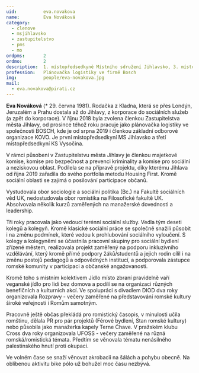 ```yaml
---
uid:          eva.novakova
name:         Eva Nováková
category:
  - clenove
  - msjihlavsko
  - zastupitelstvo
  - pms
  - mo
ordpms:       2
ordmo:        2
description:  1. místopředsedkyně Místního sdružení Jihlavsko, 3. místopředsedkyně Krajského sdružení Vysočina
profession:   Plánovačka logistiky ve firmě Bosch
img:          people/eva-novakova.jpg
mail:
  - eva.novakova@pirati.cz
---
```

**Eva Nováková** (* 29. června 1981). Rodačka z Kladna, která se přes Londýn, Jeruzalém a Prahu dostala až do Jihlavy, z korporace do sociálních služeb (a zpět do korporace). V říjnu 2018 byla zvolena členkou Zastupitelstva města Jihlavy, od prosince téhož roku pracuje jako plánovačka logistiky ve společnosti BOSCH, kde je od srpna 2019 i členkou základní odborové organizace KOVO. Je první místopředsedkyní MS Jihlavsko a třetí místopředsedkyní KS Vysočina.

V rámci působení v Zastupitelstvu města Jihlavy je členkou majetkové komise, komise pro bezpečnost a prevenci kriminality a komise pro sociální a neziskovou oblast. Podílela se na přípravě projektu, díky kterému Jihlava od října 2019 zařadila do svého portfolia metodu Housing First. Kromě sociální oblasti se zajímá o posilování participace občanů.

Vystudovala obor sociologie a sociální politika (Bc.) na Fakultě sociálních věd UK, nedostudovala obor romistika na Filosofické fakultě UK. Absolvovala několik kurzů zaměřených na manažerské dovednosti a leadership.

Tři roky pracovala jako vedoucí terénní sociální služby. Vedla tým deseti kolegů a kolegyň. Kromě klasické sociální práce se společně snažili působit i na změnu podmínek, které vedou k prohlubování sociálního vyloučení. S kolegy a kolegyněmi se účastnila pracovní skupiny pro sociální bydlení zřízené městem, realizovala projekt zaměřený na podporu inkluzivního vzdělávání, který kromě přímé podpory žáků/studentů a jejich rodin cílil i na změnu postojů pedagogů a odpovědných institucí, a podporovala zástupce romské komunity v participaci a občanské angažovanosti.

Kromě toho s místním kolektivem Jídlo místo zbraní pravidelně vaří veganské jídlo pro lidi bez domova a podílí se na organizaci různých benefičních a kulturních akcí. Ve spolupráci s divadlem DIOD dva roky organizovala Rozpravy - večery zaměřené na představování romské kultury široké veřejnosti i Romům samotným.

Pracovně ještě občas překládá pro romistický časopis, v minulosti učila romštinu, dělala PR pro pár projektů (Férové bydlení, Stan romské kultury) nebo působila jako manažerka kapely Terne Čhave. V pražském klubu Cross dva roky organizovala UFOSS - večery zaměřené na různá romská/romistická témata. Předtím se věnovala tématu nenásilného palestinského hnutí proti okupaci.

Ve volném čase se snaží věnovat akrobacii na šálách a pohybu obecně. Na oblíbenou aktivitu bike pólo už bohužel moc času nezbývá.
